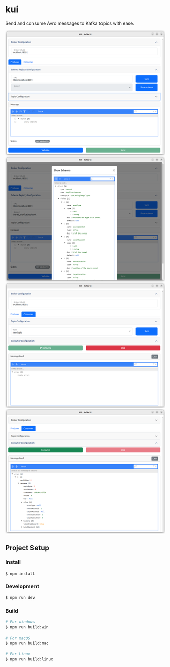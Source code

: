 # kui

Send and consume Avro messages to Kafka topics with ease.

![Image 1](images/image-11.png "Image 1")
![Image 2](images/image-12.png "Image 2")
![Image 3](images/image-3.png "Image 3")
![Image 4](images/image-4.png "Image 4")

## Project Setup

### Install

```bash
$ npm install
```

### Development

```bash
$ npm run dev
```

### Build

```bash
# For windows
$ npm run build:win

# For macOS
$ npm run build:mac

# For Linux
$ npm run build:linux
```
